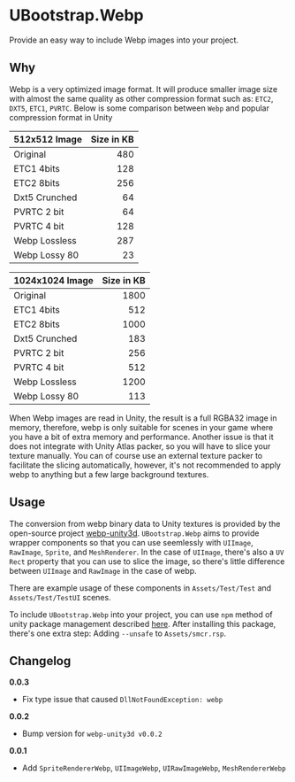 # UBootstrap.Webp

Provide an easy way to include Webp images into your project.

## Why

Webp is a very optimized image format. It will produce smaller image size with almost the same quality as other compression format such as: `ETC2`, `DXT5`, `ETC1`, `PVRTC`. Below is some comparison between `Webp` and popular compression format in Unity

| 512x512 Image | Size in KB     |
| ------------- | -------------: |
| Original      | 480            |
| ETC1 4bits    | 128            |
| ETC2 8bits    | 256            |
| Dxt5 Crunched | 64             |
| PVRTC 2 bit   | 64             |
| PVRTC 4 bit   | 128            |
| Webp Lossless | 287            |
| Webp Lossy 80 | 23             |


| 1024x1024 Image | Size in KB     |
| -------------   | -------------: |
| Original        | 1800           |
| ETC1 4bits      | 512            |
| ETC2 8bits      | 1000           |
| Dxt5 Crunched   | 183            |
| PVRTC 2 bit     | 256            |
| PVRTC 4 bit     | 512            |
| Webp Lossless   | 1200           |
| Webp Lossy 80   | 113            |

When Webp images are read in Unity, the result is a full RGBA32 image in memory, therefore, webp is only suitable for scenes in your game where you have a bit of extra memory and performance. Another issue is that it does not integrate with Unity Atlas packer, so you will have to slice your texture manually. You can of course use an external texture packer to facilitate the slicing automatically, however, it's not recommended to apply webp to anything but a few large background textures.

## Usage

The conversion from webp binary data to Unity textures is provided by the open-source project [webp-unity3d](https://github.com/minhhh/webp-unity3d). `UBootstrap.Webp` aims to provide wrapper components so that you can use seemlessly with `UIImage`, `RawImage`, `Sprite`, and `MeshRenderer`. In the case of `UIImage`, there's also a `UV Rect` property that you can use to slice the image, so there's little difference between `UIImage` and `RawImage` in the case of webp.

There are example usage of these components in `Assets/Test/Test` and `Assets/Test/TestUI` scenes.

To include `UBootstrap.Webp` into your project, you can use `npm` method of unity package management described [here](https://github.com/minhhh/UBootstrap). After installing this package, there's one extra step: Adding `--unsafe` to `Assets/smcr.rsp`.

## Changelog

**0.0.3**

* Fix type issue that caused `DllNotFoundException: webp`

**0.0.2**

* Bump version for `webp-unity3d v0.0.2`

**0.0.1**

* Add `SpriteRendererWebp`, `UIImageWebp`, `UIRawImageWebp`, `MeshRendererWebp`

<br/>
